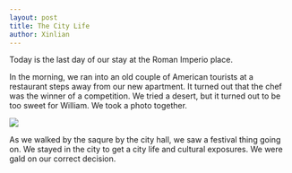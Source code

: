 ```yaml
---
layout: post
title: The City Life
author: Xinlian
---
```


Today is the last day of our stay at the Roman Imperio place.

In the morning, we ran into an old couple of American tourists at a restaurant steps away from our new apartment.  It turned out that the chef was the winner of a competition.  We tried a desert, but it turned out to be too sweet for William.  We took a photo together.

![](https://live.staticflickr.com/65535/49068247348_b5d33abe99_z.jpg)

As we walked by the saqure by the city hall, we saw a festival thing going on.  We stayed in the city to get a city life and cultural exposures.  We were gald on our correct decision.
